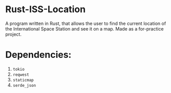 # Rust-ISS-Location
A program written in Rust, that allows the user to find the current location of the International Space Station and see it on a map. Made as a for-practice project.

# Dependencies:

1. `tokio`
2. `reqwest`
3. `staticmap`
4. `serde_json`
